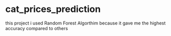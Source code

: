 # cat_prices_prediction
this project i used Random Forest Algorthim because it gave me the highest accuracy compared to others
